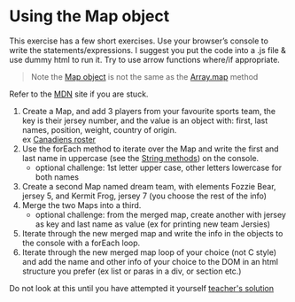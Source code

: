 # Using the Map object

This exercise has a few short exercises. Use your browser’s console to write the statements/expressions. I suggest you put the code into a .js file & use dummy html to run it. Try to use arrow functions where/if appropriate.

> Note the [Map object](https://developer.mozilla.org/en-US/docs/Web/JavaScript/Reference/Global_Objects/Map) is not the same as the [Array.map](https://developer.mozilla.org/en-US/docs/Web/JavaScript/Reference/Global_Objects/Array/map) method

Refer to the [MDN](https://developer.mozilla.org/en-US/docs/Web/JavaScript/Reference/Global_Objects/Map) site if you are stuck.

1. Create a Map, and add 3 players from your favourite sports team, the key is their jersey number, and the value is an object with: first, last names, position, weight, country of origin.
<br>ex [Canadiens roster](https://www.nhl.com/canadiens/roster)
1. Use the forEach method to iterate over the Map and write the first and last name in uppercase (see the [String methods](https://developer.mozilla.org/en-US/docs/Web/JavaScript/Reference/Global_Objects/String)) on the console.
    * optional challenge:  1st letter upper case, other letters lowercase for both names
3. Create a second Map named dream team, with elements Fozzie Bear, jersey 5, and Kermit Frog, jersey 7  (you choose the rest of the info)
4. Merge the two Maps into a third.
    * optional challenge:  from the merged map, create another with jersey as key and last name as value (ex for printing new team Jersies)
6. Iterate through the new merged map and write the info in the objects to the console with a forEach loop. 
7. Iterate through the new merged map loop of your choice (not C style) and add the name and other info of your choice to the DOM in an html structure you prefer (ex list or paras in a div, or section etc.)


Do not look at this until you have attempted it yourself
[teacher's solution](teacker-solution)
